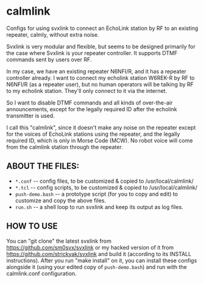 # calmlink
Configs for using svxlink to connect an EchoLink station by RF to an existing repeater, calmly, without extra noise.

Svxlink is very modular and flexible, but seems to be designed primarily for the case
where Svxlink is your repeater controller.  It supports DTMF commands sent by users over RF.

In my case, we have an existing repeater N6NFI/R, and it has a repeater controller already.
I want to connect my echolink station W6REK-R by RF to N6NFI/R (as a repeater user),
but no human operators will be talking by RF to my echolink station.
They'll only connect to it via the internet.

So I want to disable DTMF commands and all kinds of over-the-air announcements,
except for the legally required ID after the echolink transmitter is used.

I call this "calmlink", since it doesn't make any noise on the repeater
except for the voices of EchoLink stations using the repeater, and the
legally required ID, which is only in Morse Code (MCW).
No robot voice will come from the calmlink station through the repeater.

## ABOUT THE FILES:

* `*.conf` -- config files, to be customized & copied to /usr/local/calmlink/
* `*.tcl` -- config scripts, to be customized & copied to /usr/local/calmlink/
* `push-demo.bash` -- a prototype script (for you to copy and edit) to customize and copy the above files.
* `run.sh` -- a shell loop to run svxlink and keep its output as log files.

## HOW TO USE

You can "git clone" the latest svxlink from https://github.com/sm0svx/svxlink
or my hacked version of it from https://github.com/strickyak/svxlink
and build it (according to its INSTALL instructions).   After you run
"make install" on it, you can install these configs alongside it
(using your edited copy of `push-demo.bash`) and run with the calmlink.conf configuration.
